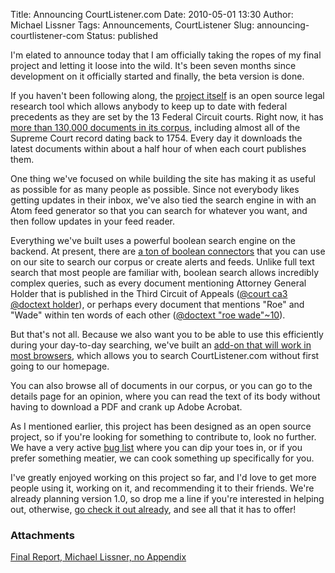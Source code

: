 Title: Announcing CourtListener.com
Date: 2010-05-01 13:30
Author: Michael Lissner
Tags: Announcements, CourtListener
Slug: announcing-courtlistener-com
Status: published

I'm elated to announce today that I am officially taking the ropes of my
final project and letting it loose into the wild. It's been seven months
since development on it officially started and finally, the beta version
is done.

If you haven't been following along, the [project
itself](http://courtlistener.com) is an open source legal research tool
which allows anybody to keep up to date with federal precedents as they
are set by the 13 Federal Circuit courts. Right now, it has [more than
130,000 documents in its corpus](http://courtlistener.com/coverage/),
including almost all of the Supreme Court record dating back to 1754.
Every day it downloads the latest documents within about a half hour of
when each court publishes them.

One thing we've focused on while building the site has making it as
useful as possible for as many people as possible. Since not everybody
likes getting updates in their inbox, we've also tied the search engine
in with an Atom feed generator so that you can search for whatever you
want, and then follow updates in your feed reader.

Everything we've built uses a powerful boolean search engine on the
backend. At present, there are [a ton of boolean
connectors](http://courtlistener.com/search/advanced-techniques/) that
you can use on our site to search our corpus or create alerts and feeds.
Unlike full text search that most people are familiar with, boolean
search allows incredibly complex queries, such as every document
mentioning Attorney General Holder that is published in the Third
Circuit of Appeals ([@court ca3 @doctext
holder](http://courtlistener.com/search/results/?q=%40court+ca3+%40doctext+holder&search=)),
or perhaps every document that mentions "Roe" and "Wade" within ten
words of each other ([@doctext "roe
wade"\~10](http://courtlistener.com/search/results/?q=%40doctext+%22roe+wade%22~10&search=)).

But that's not all. Because we also want you to be able to use this
efficiently during your day-to-day searching, we've built an [add-on
that will work in most browsers](http://courtlistener.com/tools/), which
allows you to search CourtListener.com without first going to our
homepage.

You can also browse all of documents in our corpus, or you can go to the
details page for an opinion, where you can read the text of its body
without having to download a PDF and crank up Adobe Acrobat.

As I mentioned earlier, this project has been designed as an open source
project, so if you're looking for something to contribute to, look no
further. We have a very active [bug
list](https://github.com/freelawproject/courtlistener/issues/)
where you can dip your toes in, or if you prefer something meatier, we
can cook something up specifically for you.

I've greatly enjoyed working on this project so far, and I'd love to get
more people using it, working on it, and recommending it to their
friends. We're already planning version 1.0, so drop me a line if you're
interested in helping out, otherwise, [go check it out
already](https://www.courtlistener.com), and see all that it has to offer!

### Attachments

[Final Report, Michael Lissner, no Appendix]({filename}/pdf/Final-Report-Michael-Lissner-no-Appendix.pdf)

